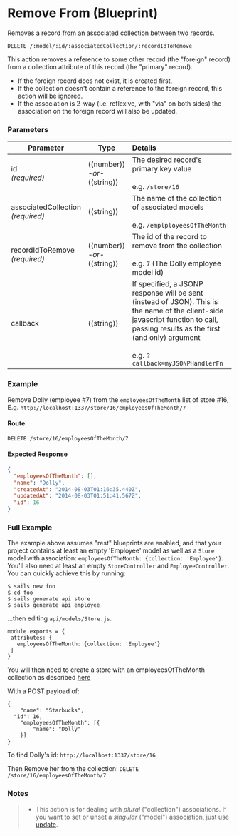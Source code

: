 # Remove From (Blueprint)

Removes a record from an associated collection between two records.

```
DELETE /:model/:id/:associatedCollection/:recordIdToRemove
```
This action removes a reference to some other record (the "foreign" record) from a collection attribute of this record (the "primary" record).

+ If the foreign record does not exist, it is created first.
+ If the collection doesn't contain a reference to the foreign record, this action will be ignored.
+ If the association is 2-way (i.e. reflexive, with "via" on both sides) the association on the foreign record will also be updated.

### Parameters

 Parameter                          | Type                                    | Details
 ---------------------------------- | --------------------------------------- |:---------------------------------
 id<br/>*(required)*                | ((number))<br/>*-or-*<br/>((string))    | The desired record's primary key value<br/><br/>e.g. `/store/16`
 associatedCollection<br/>*(required)*        | ((string))                              | The name of the collection of associated models<br/><br/>e.g. `/emplployeesOfTheMonth`
 recordIdToRemove<br/>*(required)*  | ((number))<br/>*-or-*<br/>((string))    | The id of the record to remove from the collection<br/><br/>e.g. `7` (The Dolly employee model id)
 callback                           | ((string))                              | If specified, a JSONP response will be sent (instead of JSON). This is the name of the client-side javascript function to call, passing results as the first (and only) argument<br/> <br/> e.g. `?callback=myJSONPHandlerFn`

### Example

Remove Dolly (employee #7) from the `employeesOfTheMonth` list of store #16, E.g. `http://localhost:1337/store/16/employeesOfTheMonth/7`

#### Route
`DELETE /store/16/employeesOfTheMonth/7`

#### Expected Response

```json
{
  "employeesOfTheMonth": [],
  "name": "Dolly",
  "createdAt": "2014-08-03T01:16:35.440Z",
  "updatedAt": "2014-08-03T01:51:41.567Z",
  "id": 16
}
```

### Full Example

The example above assumes "rest" blueprints are enabled, and that your project contains at least an empty 'Employee' model as well as a `Store` model with association: `employeesOfTheMonth: {collection: 'Employee'}`.  You'll also need at least an empty `StoreController` and `EmployeeController`.  You can quickly achieve this by running:

```shell
$ sails new foo
$ cd foo
$ sails generate api store
$ sails generate api employee
```

...then editing `api/models/Store.js`.

```
module.exports = {
 attributes: {
   employeesOfTheMonth: {collection: 'Employee'}
 }
}
```

You will then need to create a store with an employeesOfTheMonth collection as described [here](https://github.com/jodonnell-broadsoft/sails-docs/blob/master/reference/blueprint-api/Create.md#create-new-record-while-associating-w-another-new-record-rest)

With a POST payload of:
```
{
	"name": "Starbucks",
  "id": 16,
	"employeesOfTheMonth": [{
		"name": "Dolly"
	}]
}
```

To find Dolly's id: ```http://localhost:1337/store/16```

Then Remove her from the collection: `DELETE /store/16/employeesOfTheMonth/7`

### Notes

> + This action is for dealing with _plural_ ("collection") associations.  If you want to set or unset a _singular_ ("model") association, just use [update](http://sailsjs.org/documentation/reference/blueprint-api/Update.html).

<docmeta name="displayName" value="remove from">
